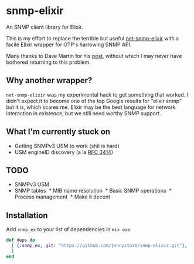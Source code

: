 # snmp-elixir

An SNMP client library for Elixir.

This is my effort to replace the terrible but useful
[net-snmp-elixir](https://github.com/jonnystorm/net-snmp-elixir) with a
facile Elixir wrapper for OTP's harrowing SNMP API.

Many thanks to Dave Martin for his
[post](https://groups.google.com/forum/#!topic/elixir-lang-talk/lGWGXFoUVvc),
without which I may never have bothered returning to this problem.

## Why another wrapper?

`net-snmp-elixir` was my experimental hack to get something that worked.
I didn't expect it to become one of the top Google results for "elixir snmp"
but it is, which scares me. Elixir may be the best language for network
interaction in existence, but we still need worthy SNMP support.

## What I'm currently stuck on

  * Getting SNMPv3 USM to work (shit is hard)
  * USM engineID discovery (a la [RFC 3414](https://tools.ietf.org/html/rfc3414#section-4))

## TODO

  * SNMPv3 USM
  * SNMP tables
  * MIB name resolution
  * Basic SNMP operations
  * Process management
  * Make it decent

## Installation

Add `snmp_ex` to your list of dependencies in `mix.exs`:

```elixir
def deps do
  [ {:snmp_ex, git: "https://github.com/jonnystorm/snmp-elixir.git"},
  ]
end
```

